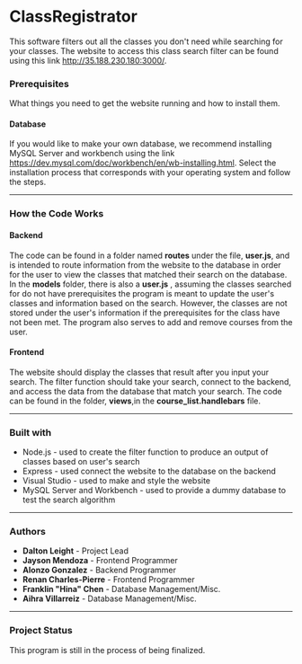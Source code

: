 # ClassRegistrator
   This software filters out all the classes you don't need while searching for your classes.
   The website to access this class search filter can be found using this link <http://35.188.230.180:3000/>.

### Prerequisites
   What things you need to get the website running and how to install them.
   
#### Database 
  If you would like to make your own database, we recommend installing MySQL Server and workbench using the link       <https://dev.mysql.com/doc/workbench/en/wb-installing.html>.
  Select the installation process that corresponds with your operating system and follow the steps.
	
---
	
### How the Code Works
#### Backend
The code can be found in a folder named __routes__ under the file, __user.js__, and is intended to route information from the website to the database in order for the user to view the classes that matched their search on the database. In the __models__ folder, there is also a __user.js__ , assuming the classes searched for do not have prerequisites the program is meant to update the user's classes and information based on the search. However, the classes are not stored under the user's information if the prerequisites for the class have not been met. The program also serves to add and remove courses from the user. 

#### Frontend
   The website should display the classes that result after you input your search. The filter function should take your search, connect to the backend, and access the data from the database that match your search. The code can be found in the folder, __views__,in the __course_list.handlebars__ file.

---

### Built with 
- Node.js - used to create the filter function to produce an output of classes based on user's search
- Express - used connect the website to the database on the backend
- Visual Studio - used to make and style the website
- MySQL Server and Workbench - used to provide a dummy database to test the search algorithm

---

### Authors

- __Dalton Leight__ - Project Lead
- __Jayson Mendoza__ - Frontend Programmer
- __Alonzo Gonzalez__ - Backend Programmer
- __Renan Charles-Pierre__ - Frontend Programmer
- __Franklin "Hina" Chen__ - Database Management/Misc.
- __Aihra Villarreiz__ - Database Management/Misc.

---

### Project Status
   This program is still in the process of being finalized.
	


